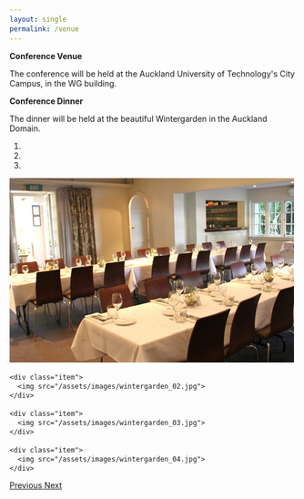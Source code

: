 ```yaml
---
layout: single
permalink: /venue
---
```

**Conference Venue**

The conference will be held at the Auckland University of Technology's City Campus, in the WG building.

**Conference Dinner**

The dinner will be held at the beautiful Wintergarden in the Auckland Domain.

<div id="wintergarden" class="carousel slide" data-ride="carousel">
  <!-- Indicators -->
  <ol class="carousel-indicators">
    <li data-target="#wintergarden" data-slide-to="0" class="active"></li>
    <li data-target="#wintergarden" data-slide-to="1"></li>
    <li data-target="#wintergarden" data-slide-to="2"></li>
  </ol>

  <!-- Wrapper for slides -->
  <div class="carousel-inner">
    <div class="item active">
      <img src="/assets/images/wintergarden_01.jpg">
    </div>

    <div class="item">
      <img src="/assets/images/wintergarden_02.jpg">
    </div>

    <div class="item">
      <img src="/assets/images/wintergarden_03.jpg">
    </div>
    
    <div class="item">
      <img src="/assets/images/wintergarden_04.jpg">
    </div>
  </div>

  <!-- Left and right controls -->
  <a class="left carousel-control" href="#wintergarden" data-slide="prev">
    <span class="glyphicon glyphicon-chevron-left"></span>
    <span class="sr-only">Previous</span>
  </a>
  <a class="right carousel-control" href="#wintergarden" data-slide="next">
    <span class="glyphicon glyphicon-chevron-right"></span>
    <span class="sr-only">Next</span>
  </a>
</div>
